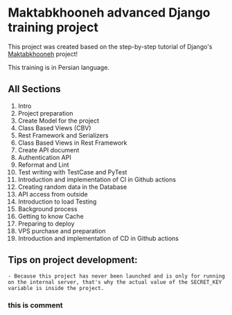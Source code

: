 # Maktabkhooneh advanced Django training project

This project was created based on the step-by-step tutorial of Django's [Maktabkhooneh](https://maktabkhooneh.org/course/%D8%A2%D9%85%D9%88%D8%B2%D8%B4-%D8%AC%D9%86%DA%AF%D9%88-%D9%BE%DB%8C%D8%B4%D8%B1%D9%81%D8%AA%D9%87-mk1438/) project!

This training is in Persian language.

## All Sections

1. Intro
2. Project preparation
3. Create Model for the project
4. Class Based Views (CBV)
5. Rest Framework and Serializers
6. Class Based Views in Rest Framework
7. Create API document
8. Authentication API
9. Reformat and Lint
10. Test writing with TestCase and PyTest
11. Introduction and implementation of CI in Github actions
12. Creating random data in the Database
13. API access from outside
14. Introduction to load Testing
15. Background process
16. Getting to know Cache
17. Preparing to deploy
18. VPS purchase and preparation
19. Introduction and implementation of CD in Github actions


## Tips on project development:
    - Because this project has never been launched and is only for running on the internal server, that's why the actual value of the SECRET_KEY variable is inside the project.
### this is comment